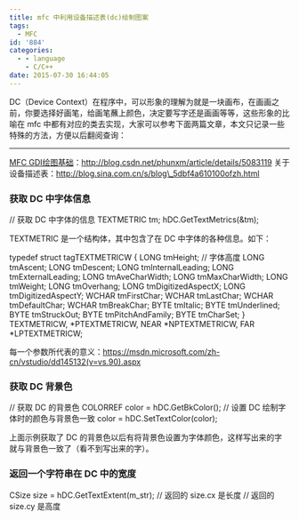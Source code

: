 ```yaml
---
title: mfc 中利用设备描述表(dc)绘制图案
tags:
  - MFC
id: '884'
categories:
  - - language
    - C/C++
date: 2015-07-30 16:44:05
---
```


DC（Device Context）在程序中，可以形象的理解为就是一块画布，在画画之前，你要选择好画笔，给画笔蘸上颜色，决定要写字还是画画等等，这些形象的比喻在 mfc 中都有对应的类去实现，大家可以参考下面两篇文章，本文只记录一些特殊的方法，方便以后翻阅查询：
<!-- more -->
* * *

[MFC GDI绘图基础](http://blog.csdn.net/phunxm/article/details/5083119)：http://blog.csdn.net/phunxm/article/details/5083119 关于设备描述表：http://blog.sina.com.cn/s/blog\_5dbf4a610100ofzh.html

### 获取 DC 中字体信息

// 获取 DC 中字体的信息
TEXTMETRIC tm;
hDC.GetTextMetrics(&tm);

TEXTMETRIC 是一个结构体，其中包含了在 DC 中字体的各种信息。如下：

typedef struct tagTEXTMETRICW
{
    LONG        tmHeight; // 字体高度
    LONG        tmAscent;
    LONG        tmDescent;
    LONG        tmInternalLeading;
    LONG        tmExternalLeading;
    LONG        tmAveCharWidth;
    LONG        tmMaxCharWidth;
    LONG        tmWeight;
    LONG        tmOverhang;
    LONG        tmDigitizedAspectX;
    LONG        tmDigitizedAspectY;
    WCHAR       tmFirstChar;
    WCHAR       tmLastChar;
    WCHAR       tmDefaultChar;
    WCHAR       tmBreakChar;
    BYTE        tmItalic;
    BYTE        tmUnderlined;
    BYTE        tmStruckOut;
    BYTE        tmPitchAndFamily;
    BYTE        tmCharSet;
} TEXTMETRICW, \*PTEXTMETRICW, NEAR \*NPTEXTMETRICW, FAR \*LPTEXTMETRICW;

每一个参数所代表的意义：https://msdn.microsoft.com/zh-cn/vstudio/dd145132(v=vs.90).aspx

### 获取 DC 背景色

// 获取 DC 的背景色
COLORREF color = hDC.GetBkColor();
// 设置 DC 绘制字体时的颜色与背景色一致
color = hDC.SetTextColor(color);

上面示例获取了 DC 的背景色以后有将背景色设置为字体颜色，这样写出来的字就与背景色一致了（看不到写出来的字）。

### 返回一个字符串在 DC 中的宽度

CSize size = hDC.GetTextExtent(m\_str);
// 返回的 size.cx 是长度
// 返回的 size.cy 是高度